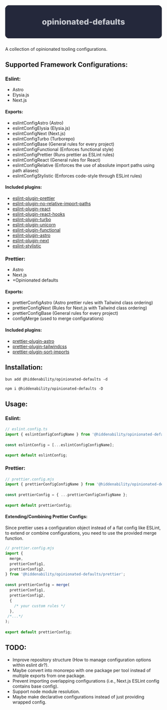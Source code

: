 # ![Banner](/assets/banner.svg)

A collection of opinionated tooling configurations.

## Supported Framework Configurations:

### Eslint:

- Astro
- Elysia.js
- Next.js

#### Exports:

- eslintConfigAstro (Astro)
- eslintConfigElysia (Elysia.js)
- eslintConfigNext (Next.js)
- eslintConfigTurbo (Turborepo)
- eslintConfigBase (General rules for every project)
- eslintConfigFunctional (Enforces functional style)
- eslintConfigPrettier (Runs prettier as ESLint rules)
- eslintConfigReact (General rules for React)
- eslintConfigRelative (Enforces the use of absolute import paths using path aliases)
- eslintConfigStylistic (Enforces code-style through ESLint rules)

#### Included plugins:

- [eslint-plugin-prettier](https://github.com/prettier/eslint-plugin-prettier)
- [eslint-plugin-no-relative-import-paths](https://github.com/MelvinVermeer/eslint-plugin-no-relative-import-paths)
- [eslint-plugin-react](https://github.com/jsx-eslint/eslint-plugin-react)
- [eslint-plugin-react-hooks](https://github.com/facebook/react/tree/main/packages/eslint-plugin-react-hooks)
- [eslint-plugin-turbo](https://github.com/vercel/turborepo/tree/main/packages/eslint-plugin-turbo)
- [eslint-plugin-unicorn](https://github.com/sindresorhus/eslint-plugin-unicorn)
- [eslint-plugin-functional](https://github.com/eslint-functional/eslint-plugin-functional)
- [eslint-plugin-astro](https://github.com/ota-meshi/eslint-plugin-astro)
- [eslint-plugin-next](https://github.com/vercel/next.js/tree/canary/packages/eslint-plugin-next)
- [eslint-stylistic](https://github.com/eslint-stylistic/eslint-stylistic)

### Prettier:

- Astro
- Next.js
- +Opinionated defaults

#### Exports:

- prettierConfigAstro (Astro prettier rules with Tailwind class ordering)
- prettierConfigNext (Rules for Next.js with Tailwind class ordering)
- prettierConfigBase (General rules for every project)
- configMerge (used to merge configurations)

#### Included plugins:

- [prettier-plugin-astro](https://github.com/withastro/prettier-plugin-astro)
- [prettier-plugin-tailwindcss](https://github.com/tailwindlabs/prettier-plugin-tailwindcss)
- [prettier-plugin-sort-imports](https://github.com/trivago/prettier-plugin-sort-imports)

## Installation:

```
bun add @hiddenability/opinionated-defaults -d
```

```
npm i @hiddenability/opinionated-defaults -D
```

## Usage:

### Eslint:

```ts
// eslint.config.ts
import { eslintConfigConfigName } from '@hiddenability/opinionated-defaults/eslint';

const eslintConfig = [...eslintConfigConfigName];

export default eslintConfig;
```

### Prettier:

```ts
// prettier.config.mjs
import { prettierConfigConfigName } from '@hiddenability/opinionated-defaults/prettier';

const prettierConfig = { ...prettierConfigConfigName };

export default prettierConfig;
```

#### Extending/Combining Prettier Configs:

Since prettier uses a configuration object instead of a flat config like ESLint, to extend or combine configurations, you need to use the provided merge function.

```ts
// prettier.config.mjs
import {
  merge,
  prettierConfig1,
  prettierConfig2,
} from '@hiddenability/opinionated-defaults/prettier';

const prettierConfig = merge(
  prettierConfig1,
  prettierConfig2,
  {
    /* your custom rules */
  },
 /*...*/
);

export default prettierConfig;
```

## TODO:

- Improve repository structure (How to manage configuration options within eslint dir?).
- Maybe convert into monorepo with one package per tool instead of multiple exports from one package.
- Prevent importing overlapping configurations (i.e., Next.js ESLint config contains base config).
- Support node module resolution.
- Maybe make declarative configurations instead of just providing wrapped config.
